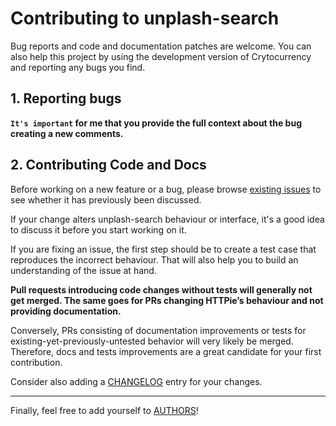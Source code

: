 # Contributing to unplash-search

Bug reports and code and documentation patches are welcome. You can also help this project by using the development version of Crytocurrency and reporting any bugs you find.

## 1. Reporting bugs

**`It's important` for me that you provide the full context about the bug creating a new comments.**

## 2. Contributing Code and Docs

Before working on a new feature or a bug, please browse [existing issues](https://github.com/Rub4l1to/unplash-search/issues)
to see whether it has previously been discussed.

If your change alters unplash-search behaviour or interface, it's a good idea to discuss it before you start working on it.

If you are fixing an issue, the first step should be to create a test case that reproduces the incorrect behaviour. That will also help you to build an understanding of the issue at hand.

**Pull requests introducing code changes without tests
will generally not get merged. The same goes for PRs changing HTTPie’s behaviour and not providing documentation.**

Conversely, PRs consisting of documentation improvements or tests for existing-yet-previously-untested behavior will very likely be merged. Therefore, docs and tests improvements are a great candidate for your first contribution.

Consider also adding a [CHANGELOG](https://github.com/Rub4l1to/unplash-search/blob/master/CHANGELOG.md) entry for your changes.

---

Finally, feel free to add yourself to [AUTHORS](https://github.com/Rub4l1to/unplash-search/blob/main/AUTHORS.md)!
